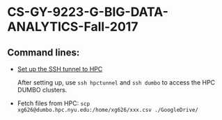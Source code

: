 # CS-GY-9223-G-BIG-DATA-ANALYTICS-Fall-2017

## Command lines:
- [Set up the SSH tunnel to HPC](https://wikis.nyu.edu/pages/viewpage.action?pageId=84607390)

  After setting up, use `ssh hpctunnel` and `ssh dumbo` to access the HPC DUMBO clusters.
  
- Fetch files from HPC:
  `scp xg626@dumbo.hpc.nyu.edu:/home/xg626/xxx.csv ./GoogleDrive/`
